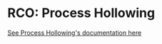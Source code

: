 # RCO: Process Hollowing

[See Process Hollowing's documentation here](https://kmanc.github.io/remote_code_oxidation/process_hollowing.html)